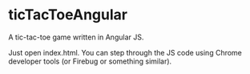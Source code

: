 # ticTacToeAngular
A tic-tac-toe game written in Angular JS.

Just open index.html. You can step through the JS code using Chrome developer tools (or Firebug or something similar).
